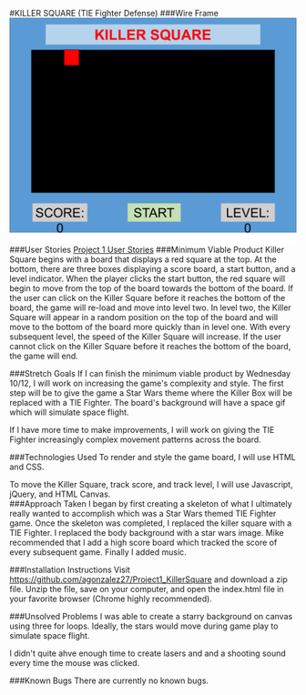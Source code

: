 #KILLER SQUARE (TIE Fighter Defense)
###Wire Frame
![Killer Square](https://github.com/agonzalez27/Project1_KillerSquare/blob/master/ReadMe/KillerSquare2.png?raw=true "Killer Square")
###User Stories
[Project 1 User Stories](https://trello.com/b/S3EOgjUR/project-1)
###Minimum Viable Product
Killer Square begins with a board that displays a red square at the top.  At the bottom, there are three boxes displaying a score board, a start button, and a level indicator.  When the player clicks the start button, the red square will begin to move from the top of the board towards the bottom of the board.  If the user can click on the Killer Square before it reaches the bottom of the board, the game will re-load and move into level two.  In level two, the Killer Square will appear in a random position on the top of the board and will move to the bottom of the board more quickly than in level one.  With every subsequent level, the speed of the Killer Square will increase.  If the user cannot click on the Killer Square before it reaches the bottom of the board, the game will end.   

###Stretch Goals
If I can finish the minimum viable product by Wednesday 10/12, I will work on increasing the game's complexity and style.  The first step will be to give the game a Star Wars theme where the Killer Box will be replaced with a TIE Fighter.  The board's background will have a space gif which will simulate space flight.  

If I have more time to make improvements, I will work on giving the TIE Fighter increasingly complex movement patterns across the board.     
  
###Technologies Used
To render and style the game board, I will use HTML and CSS.

To move the Killer Square, track score, and track level, I will use Javascript, jQuery, and HTML Canvas.    
###Approach Taken
I began by first creating a skeleton of what I ultimately really wanted to accomplish which was a Star Wars themed TIE Fighter game.  Once the skeleton was completed, I replaced the killer square with a TIE Fighter.  I replaced the body background with a star wars image.  Mike recommended that I add a high score board which tracked the score of every subsequent game.  Finally I added music.  

###Installation Instructions
Visit https://github.com/agonzalez27/Project1_KillerSquare and download a zip file.  Unzip the file, save on your computer, and open the index.html file in your favorite browser (Chrome highly recommended).  

###Unsolved Problems
I was able to create a starry background on canvas using three for loops.  Ideally, the stars would move during game play to simulate space flight.  

I didn't quite ahve enough time to create lasers and and a shooting sound every time the mouse was clicked.  

###Known Bugs
There are currently no known bugs.  
